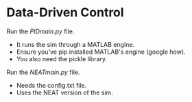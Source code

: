 # Data-Driven Control

Run the *PIDmain.py* file. 
- It runs the sim through a MATLAB engine.
- Ensure you've pip installed MATLAB's engine (google how).
- You also need the pickle library.

Run the *NEATmain.py* file.
- Needs the config.txt file.
- Uses the NEAT version of the sim.
